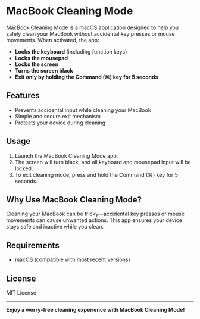 # MacBook Cleaning Mode

MacBook Cleaning Mode is a macOS application designed to help you safely clean your MacBook without accidental key presses or mouse movements. When activated, the app:

- **Locks the keyboard** (including function keys)
- **Locks the mousepad**
- **Locks the screen**
- **Turns the screen black**
- **Exit only by holding the Command (⌘) key for 5 seconds**

## Features
- Prevents accidental input while cleaning your MacBook
- Simple and secure exit mechanism
- Protects your device during cleaning

## Usage
1. Launch the MacBook Cleaning Mode app.
2. The screen will turn black, and all keyboard and mousepad input will be locked.
3. To exit cleaning mode, press and hold the Command (⌘) key for 5 seconds.

## Why Use MacBook Cleaning Mode?
Cleaning your MacBook can be tricky—accidental key presses or mouse movements can cause unwanted actions. This app ensures your device stays safe and inactive while you clean.

## Requirements
- macOS (compatible with most recent versions)

## License
MIT License

---

**Enjoy a worry-free cleaning experience with MacBook Cleaning Mode!** 